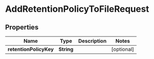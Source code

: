 

# AddRetentionPolicyToFileRequest

## Properties

Name | Type | Description | Notes
------------ | ------------- | ------------- | -------------
**retentionPolicyKey** | **String** |  |  [optional]



